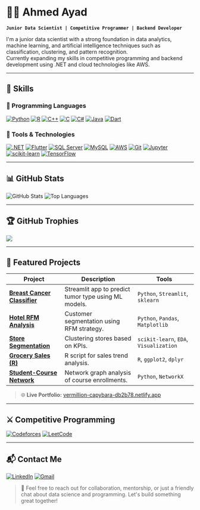 # 👨‍💻 Ahmed Ayad

**`Junior Data Scientist | Competitive Programmer | Backend Developer`**

I'm a junior data scientist with a strong foundation in data analytics, machine learning, and artificial intelligence techniques such as classification, clustering, and pattern recognition.  
Currently expanding my skills in competitive programming and backend development using .NET and cloud technologies like AWS.

---

## 🚀 Skills

### 🧠 Programming Languages

[![Python](https://img.shields.io/badge/Python-3670A0?style=for-the-badge&logo=python&logoColor=ffdd54)](https://www.python.org/)
[![R](https://img.shields.io/badge/R-276DC3?style=for-the-badge&logo=r&logoColor=white)](https://www.r-project.org/)
[![C++](https://img.shields.io/badge/C++-00599C?style=for-the-badge&logo=cplusplus&logoColor=white)](https://www.w3schools.com/cpp/)
[![C](https://img.shields.io/badge/C-A8B9CC?style=for-the-badge&logo=c&logoColor=white)](https://www.learn-c.org/)
[![C#](https://img.shields.io/badge/C%23-239120?style=for-the-badge&logo=csharp&logoColor=white)](https://www.w3schools.com/cs/)
[![Java](https://img.shields.io/badge/Java-007396?style=for-the-badge&logo=java&logoColor=white)](https://www.java.com/)
[![Dart](https://img.shields.io/badge/Dart-0175C2?style=for-the-badge&logo=dart&logoColor=white)](https://dart.dev/)

### 🧰 Tools & Technologies

[![.NET](https://img.shields.io/badge/.NET-512BD4?style=for-the-badge&logo=dotnet&logoColor=white)](https://dotnet.microsoft.com/)
[![Flutter](https://img.shields.io/badge/Flutter-02569B?style=for-the-badge&logo=flutter&logoColor=white)](https://flutter.dev/)
[![SQL Server](https://img.shields.io/badge/SQL_Server-CC2927?style=for-the-badge&logo=microsoft-sql-server&logoColor=white)](https://www.microsoft.com/en-us/sql-server)
[![MySQL](https://img.shields.io/badge/MySQL-00758F?style=for-the-badge&logo=mysql&logoColor=white)](https://www.mysql.com/)
[![AWS](https://img.shields.io/badge/AWS-FF9900?style=for-the-badge&logo=amazon-aws&logoColor=white)](https://aws.amazon.com/)
[![Git](https://img.shields.io/badge/Git-F05032?style=for-the-badge&logo=git&logoColor=white)](https://git-scm.com/)
[![Jupyter](https://img.shields.io/badge/Jupyter-F37626?style=for-the-badge&logo=jupyter&logoColor=white)](https://jupyter.org/)
[![scikit-learn](https://img.shields.io/badge/scikit--learn-F7931E?style=for-the-badge&logo=scikit-learn&logoColor=white)](https://scikit-learn.org/)
[![TensorFlow](https://img.shields.io/badge/TensorFlow-FF6F00?style=for-the-badge&logo=tensorflow&logoColor=white)](https://www.tensorflow.org/)

---

## 📊 GitHub Stats

![GitHub Stats](https://github-readme-stats.vercel.app/api?username=a7med3yad&show_icons=true&theme=tokyonight)
![Top Languages](https://github-readme-stats.vercel.app/api/top-langs/?username=a7med3yad&layout=compact&theme=tokyonight)

---

## 🏆 GitHub Trophies

![](https://github-profile-trophy.vercel.app/?username=a7med3yad&theme=tokyonight&no-frame=true&no-bg=false&margin-w=4)

---

## 🌟 Featured Projects

| Project | Description | Tools |
|--------|-------------|-------|
| [**Breast Cancer Classifier**](https://github.com/a7med3yad/Breast-Cancer-Analysis-App) | Streamlit app to predict tumor type using ML models. | `Python`, `Streamlit`, `sklearn` |
| [**Hotel RFM Analysis**](https://github.com/a7med3yad/Hotel_Managment_RFM_Analysis) | Customer segmentation using RFM strategy. | `Python`, `Pandas`, `Matplotlib` |
| [**Store Segmentation**](https://github.com/a7med3yad/store-performance-segmentation) | Clustering stores based on KPIs. | `scikit-learn`, `EDA`, `Visualization` |
| [**Grocery Sales (R)**](https://github.com/a7med3yad/GROCERY-SALES-ANALYSIS) | R script for sales trend analysis. | `R`, `ggplot2`, `dplyr` |
| [**Student-Course Network**](https://github.com/a7med3yad/NetworkAnalysisOnStudentCourses) | Network graph analysis of course enrollments. | `Python`, `NetworkX` |

> 🌐 **Live Portfolio:** [vermillion-capybara-db2b78.netlify.app](https://vermillion-capybara-db2b78.netlify.app/)

---

## ⚔️ Competitive Programming

[![Codeforces](https://img.shields.io/badge/Codeforces-1F8ACB?style=for-the-badge&logo=codeforces&logoColor=white)](https://codeforces.com/profile/Abou_3yad)
[![LeetCode](https://img.shields.io/badge/LeetCode-FFA116?style=for-the-badge&logo=leetcode&logoColor=black)](https://leetcode.com/u/a7med3yad/)

---

## 📬 Contact Me

[![LinkedIn](https://img.shields.io/badge/LinkedIn-0077B5?style=for-the-badge&logo=linkedin&logoColor=white)](https://www.linkedin.com/in/ahmed-ayad-1000b52ab/)
[![Gmail](https://img.shields.io/badge/Gmail-D14836?style=for-the-badge&logo=gmail&logoColor=white)](mailto:ahmed.ibrahim01974@gmail.com)

> 💬 Feel free to reach out for collaboration, mentorship, or just a friendly chat about data science and programming. Let's build something great together!

